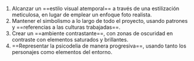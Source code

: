 
1. Alcanzar un ==estilo visual atemporal== a través de una estilización meticulosa, en lugar de emplear un enfoque foto realista.
2. Mantener el simbolismo a lo largo de todo el proyecto, usando patrones y ==referencias a las culturas trabajadas==.
3. Crear un ==ambiente contrastante==, con zonas de oscuridad en contraste con elementos saturados y brillantes. 
4. ==Representar la psicodelia de manera progresiva==, usando tanto los personajes como elementos del entorno.

